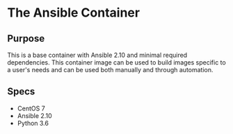 # The Ansible Container
## Purpose
This is a base container with Ansible 2.10 and minimal required dependencies.  This container image can be used to build images specific to a user's needs and can be used both manually and through automation.

## Specs
* CentOS 7
* Ansible 2.10
* Python 3.6